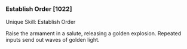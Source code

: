 ### Establish Order [1022]

Unique Skill: Establish Order

Raise the armament in a salute, releasing a golden explosion. Repeated inputs send out waves of golden light.
